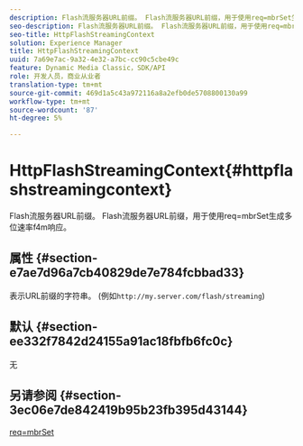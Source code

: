 ```yaml
---
description: Flash流服务器URL前缀。 Flash流服务器URL前缀，用于使用req=mbrSet生成多位速率f4m响应。
seo-description: Flash流服务器URL前缀。 Flash流服务器URL前缀，用于使用req=mbrSet生成多位速率f4m响应。
seo-title: HttpFlashStreamingContext
solution: Experience Manager
title: HttpFlashStreamingContext
uuid: 7a69e7ac-9a32-4e32-a7bc-cc90c5cbe49c
feature: Dynamic Media Classic，SDK/API
role: 开发人员，商业从业者
translation-type: tm+mt
source-git-commit: 469d1a5c43a972116a8a2efb0de5708800130a99
workflow-type: tm+mt
source-wordcount: '87'
ht-degree: 5%

---
```



# HttpFlashStreamingContext{#httpflashstreamingcontext}

Flash流服务器URL前缀。 Flash流服务器URL前缀，用于使用req=mbrSet生成多位速率f4m响应。

## 属性 {#section-e7ae7d96a7cb40829de7e784fcbbad33}

表示URL前缀的字符串。 (例如`http://my.server.com/flash/streaming`)

## 默认 {#section-ee332f7842d24155a91ac18fbfb6fc0c}

无

## 另请参阅 {#section-3ec06e7de842419b95b23fb395d43144}

[req=mbrSet](../../../../../is-api/http-ref/image-serving-api-ref/c-http-protocol-reference/c-command-reference/r-req/r-mbrset.md#reference-603d75babde74508a878c27bd4cced73)
